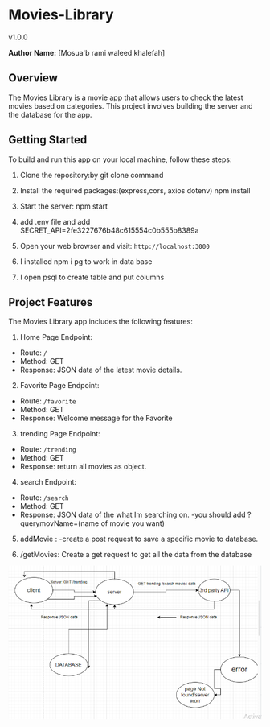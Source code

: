 # Movies-Library
 v1.0.0

**Author Name:** [Mosua'b rami waleed khalefah]

## Overview
The Movies Library is a movie app that allows users to check the latest movies based on categories. This project involves building the server and the database for the app.

## Getting Started
To build and run this app on your local machine, follow these steps:

1. Clone the repository:by git clone command

2. Install the required packages:(express,cors, axios dotenv) npm install

3. Start the server: npm start
4. add .env file and add SECRET_API=2fe3227676b48c615554c0b555b8389a

4. Open your web browser and visit: `http://localhost:3000`
5. I installed npm i pg to work in data base
6. I open psql to create table and put columns 

## Project Features
The Movies Library app includes the following features:

1. Home Page Endpoint:
- Route: `/`
- Method: GET
- Response: JSON data of the latest movie details.

2. Favorite Page Endpoint:
- Route: `/favorite`
- Method: GET
- Response: Welcome message for the Favorite 

3. trending Page Endpoint:
- Route: `/trending`
- Method: GET
- Response: return all movies as object.


4. search Endpoint:
- Route: `/search`
- Method: GET 
- Response: JSON data of the what Im searching on.
-you should add ?querymovName=(name of movie you want)

5. addMovie :
 -create a post request to save a specific movie to database.

6. /getMovies: Create a get request to get all the data from the database



![WRRC](./assets/lab13.png)

